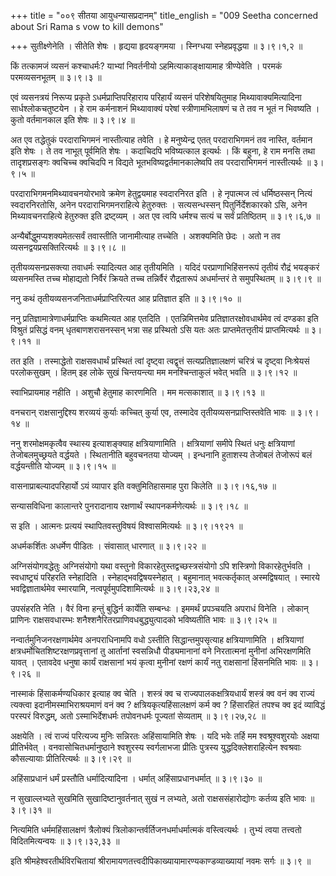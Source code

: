 +++
title = "००९ सीतया आयुधन्यासप्रदानम्"
title_english = "009 Seetha concerned about Sri Rama s vow to kill demons"

+++
सुतीक्ष्णेनेति । सीतेति शेषः । हृद्यया हृदयङ्गमया । स्निग्धया स्नेहप्रवृद्धया  ॥  ३।९।१,२  ॥   

  

किं तत्कामजं व्यसनं कश्चाधर्मः? याभ्यां निवर्तनीयो ऽहमित्याकाङ्क्षायामाह त्रीण्येवेति । परमकं परमव्यसनभूतम्  ॥  ३।९।३  ॥   

  

एवं व्यसनत्रयं निरूप्य प्रकृते ऽधर्मप्राप्तिपरिहाराय परिहार्यं व्यसनं परिशेषयितुमाह मिथ्यावाक्यमित्यादिना सार्धश्लोकचतुष्टयेन । हे राम कर्मनाशनं मिथ्यावाक्यं परेषां स्त्रीणामभिलाषणं च ते तव न भूतं न भिवष्यति । कुतो वर्तमानकाल इति शेषः  ॥  ३।९।४  ॥   

  

अत एव तद्धेतुकं परदाराभिगमनं नास्तीत्याह तवेति । हे मनुष्येन्द्र एतत् परदाराभिगमनं तव नास्ति, वर्तमान इति शेषः । ते तव नाभूत् पूर्वमिति शेषः । कदाचिदपि भविष्यत्काल इत्यर्थः । किं बहुना, हे राम मनसि तथा तादृशप्रसङ्गः क्वचिच्च क्वचिदपि न विद्यते भूतभविष्यद्वर्तमानकालेष्वपि तव परदाराभिगमनं नास्तीत्यर्थः  ॥  ३।९।५  ॥   

  

परदाराभिगमनमिथ्यावचनयोरभावे क्रमेण हेतुद्वयमाह स्वदारनिरत इति । हे नृपात्मज त्वं धर्मिष्ठस्सन् नित्यं स्वदारनिरतोसि, अनेन परदाराभिगमनराहित्ये हेतुरुक्तः । सत्यसन्धस्सन् पितुर्निर्देशकारको ऽसि, अनेन मिथ्यावचनराहित्ये हेतुरुक्त इति द्रष्ट्व्यम् । अत एव त्वयि धर्मश्च सत्यं च सर्वं प्रतिष्ठितम्  ॥  ३।९।६,७  ॥   

  

अन्यैर्बोद्धुमप्यशक्यमेतत्सर्वं तवास्तीति जानामीत्याह तच्चेति । अशक्यमिति छेदः । अतो न तव व्यसनद्वयप्रसक्तिरित्यर्थः  ॥  ३।९।८  ॥   

  

तृतीयव्यसनप्रसक्त्या तवाधर्मः स्यादित्यत आह तृतीयमिति । यदिदं परप्राणाभिहिंसनरूपं तृतीयं रौद्रं भयङ्करं व्यसनमस्ति तच्च मोहाद्यतो निर्वैरं क्रियते तच्च तन्निर्वैरं रौद्रतारूपं अधर्मान्तरं ते समुपस्थितम्  ॥  ३।९।९  ॥   

  

ननु कथं तृतीयव्यसनजनिताधर्मप्राप्तिरित्यत आह प्रतिज्ञात इति  ॥  ३।९।१०  ॥   

  

ननु प्रतिज्ञामात्रेणाधर्मप्राप्तिः कथमित्यत आह एतदिति । एतन्निमित्तमेव प्रतिज्ञातरक्षोवधार्थमेव त्वं दण्डका इति विश्रुतं प्रसिद्धं वनम् धृतबाणशरासनस्सन् भत्रा सह प्रस्थितो ऽसि यतः अतः प्राप्तमेतत्तृतीयं प्राप्तमित्यर्थः  ॥  ३।९।११  ॥   

  

तत इति । तस्माद्धेतो राक्षसवधार्थं प्रस्थितं त्वां दृष्ट्वा त्वद्वृत्तं सत्यप्रतिज्ञालक्षणं चरित्रं च दृष्ट्वा निःश्रेयसं परलोकसुखम् । हितम् इह लोके सुखं चिन्तयन्त्या मम मनश्चिन्ताकुलं भवेत् भवति  ॥  ३।९।१२  ॥   

  

स्वाभिप्रायमाह नहीति । अशुचौ हेतुमाह कारणमिति । मम मत्सकाशात्  ॥  ३।९।१३  ॥   

  

वनचरान् राक्षसानुद्दिश्य शरव्ययं कुर्याः कच्चित् कुर्या एव, तस्मादेव तृतीयव्यसनप्राप्तिस्तवेति भावः  ॥  ३।९।१४  ॥   

  

ननु शरमोक्षमकृत्वैव स्थास्य इत्याशङ्क्याह क्षत्रियाणामिति । क्षत्रियाणां समीपे स्थितं धनुः क्षत्रियाणां तेजोबलमुच्छ्रयते वर्द्धयते । स्थितानीति बहुवचनतया योज्यम् । इन्धनानि हुताशस्य तेजोबलं तेजोरूपं बलं वर्द्धयन्तीति योज्यम्  ॥  ३।९।१५  ॥   

  

वासनाप्राबल्यादपरिहार्यो ऽयं व्यापार इति वक्तुमितिहासमाह पुरा किलेति  ॥  ३।९।१६,१७  ॥   

  

सन्यासविधिना कालान्तरे पुनरादानाय रक्षणार्थं स्थापनकर्मणेत्यर्थः  ॥  ३।९।१८  ॥   

  

स इति । आत्मनः प्रत्ययं स्थापितवस्तुविषयं विश्वासमित्यर्थः  ॥  ३।९।१९२१  ॥   

  

अधर्मकर्शितः अधर्मेण पीडितः । संवासात् धारणात्  ॥  ३।९।२२  ॥   

  

अग्निसंयोगवद्धेतुः अग्निसंयोगो यथा वस्तुनो विकारहेतुस्तद्वच्छस्त्रसंयोगो ऽपि शस्त्रिणो विकारहेतुर्भवति । स्वधाष्ट्र्यं परिहरति स्नेहादिति । स्नेहाद्भवद्विषयस्नेहात् । बहुमानात् भवत्कर्तृकात् अस्मद्विषयात् । स्मारये भवद्विज्ञातार्थमेव स्मारयामि, नत्वपूर्वमुपदिशामित्यर्थः  ॥  ३।९।२३,२४  ॥   

  

उपसंहरति नेति । वैरं विना हन्तुं बुद्धिर्न कार्येति सम्बन्धः । इममर्थं प्रपञ्चयति अपराधं विनेति । लोकान् प्राणिनः राक्षसवधारम्भः शनैश्शनैरितरप्राणिवधबुद्ध्युत्पादको भविष्यतीति भावः  ॥  ३।९।२५  ॥   

  

नन्वार्तमुनिजनरक्षणार्थमेव अनपराधिनामपि वधो ऽस्तीति सिद्धान्तमुपसृत्याह क्षत्रियाणामिति । क्षत्रियाणां क्षत्रधर्मोचितशिष्टरक्षणप्रवृत्तानां तु आर्तानां स्वसन्निधौ पीड्यमानानां वने निरतात्मनां मुनीनां अभिरक्षणमिति यावत् । एतावदेव धनुषा कार्यं राक्षसानां भयं कृत्वा मुनीनां रक्षणं कार्यं नतु राक्षसानां हिंसनमिति भावः  ॥  ३।९।२६  ॥   

  

नास्माकं हिंसाकर्मण्यधिकार इत्याह क्व चेति । शस्त्रं क्व च राज्यपालकक्षत्रियधार्यं शस्त्रं क्व वनं क्व राज्यं त्यक्त्वा इदानीमस्माभिराश्रयमाणं वनं क्व ? क्षत्रियकृत्यहिंसालक्षणं कर्म क्व ? हिंसारहितं तपश्च क्व इदं व्याविद्धं परस्परं विरुद्धम्, अतो ऽस्माभिर्देशधर्मः तपोवनधर्मः पूज्यतां सेव्यताम्  ॥  ३।९।२७,२८  ॥   

  

अक्षयेति । त्वं राज्यं परित्यज्य मुनिः सन्निरतः अहिंसायामिति शेषः । यदि भवेः तर्हि मम श्वश्रूश्वशुरयोः अक्षया प्रीतिर्भवेत् । वनवासोचितधर्मानुष्ठाने श्वशुरस्य स्वर्गलाभजा प्रीतिः पुत्रस्य युद्धदिक्लेशराहित्येन श्वश्रवाः कौसल्यायाः प्रीतिरित्यर्थः  ॥  ३।९।२९  ॥   

  

अहिंसाप्रधानं धर्मं प्रस्तौति धर्मादित्यादिना । धर्मात् अहिंसाप्रधानधर्मात्  ॥  ३।९।३०  ॥   

  

न सुखाल्लभ्यते सुखमिति सुखादिष्टानुवर्तनात् सुखं न लभ्यते, अतो राक्षससंहारोद्योगः कर्तव्य इति भावः  ॥  ३।९।३१  ॥   

  

नित्यमिति धर्ममहिंसालक्षणं त्रैलोक्यं त्रिलोकान्तर्वर्तिजनधर्माधर्मात्मकं वस्त्वित्यर्थः । तुभ्यं त्वया तत्त्वतो विदितमित्यन्वयः  ॥  ३।९।३२,३३  ॥   

  

इति श्रीमहेश्वरतीर्थविरचितायां श्रीरामायणतत्त्वदीपिकाख्यायामारण्यकाण्डव्याख्यायां नवमः सर्गः  ॥  ३।९  ॥   

  


